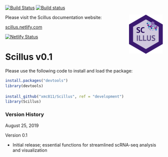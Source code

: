 [![Build Status](https://travis-ci.com/xmc811/Scillus.svg?branch=master)](https://travis-ci.com/xmc811/Scillus)
[![Build status](https://ci.appveyor.com/api/projects/status/dkq1xn6574kqgs0s/branch/master?svg=true)](https://ci.appveyor.com/project/xmc811/scillus/branch/master)

<img align="right" width="108" height="125" src="Scillus.png">


Please visit the Scillus documentation website:

[scillus.netlify.com](http://scillus.netlify.com)


[![Netlify Status](https://api.netlify.com/api/v1/badges/eadbcb9a-16d1-4a9a-9e50-c0e8d4104ddc/deploy-status)](https://app.netlify.com/sites/scillus/deploys)

# Scillus v0.1

Please use the following code to install and load the package:

```R
install.packages("devtools")
library(devtools)

install_github("xmc811/Scillus", ref = "development")
library(Scillus)
```

### Version History

August 25, 2019

Version 0.1
* Initial release; essential functions for streamlined scRNA-seq analysis and visualization
